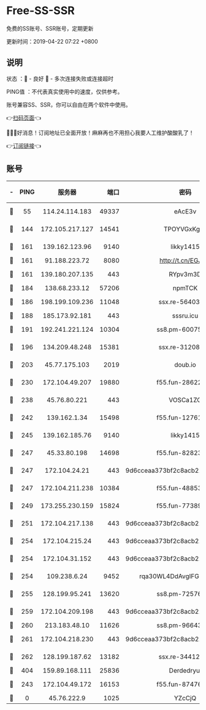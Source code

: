 # Free-SS-SSR

免费的SS账号、SSR账号，定期更新

更新时间：2019-04-22 07:22 +0800

## 说明

状态     ：🙂 - 良好 🙁 - 多次连接失败或连接超时

PING值   ：不代表真实使用中的速度，仅供参考。

账号兼容SS、SSR，你可以自由在两个软件中使用。

👉[扫码页面](https://liesauer.github.io/Free-SS-SSR/)👈

🎉🎉🎉好消息！订阅地址已全面开放！麻麻再也不用担心我要人工维护酸酸乳了！

👉[订阅链接](https://www.liesauer.net/yogurt/subscribe?ACCESS_TOKEN=DAYxR3mMaZAsaqUb)👈

## 账号

|-|PING|服务器|端口|密码|加密方式|区域|
|:----:|:----:|:-----:|-----:|:----:|:----:|:----:|
|🙂|55|114.24.114.183|49337|eAcE3v|chacha20-ietf|TW|
|🙂|144|172.105.217.127|14541|TPOYVGxKglpi|aes-256-cfb|JP|
|🙂|161|139.162.123.96|9140|likky1415|aes-256-cfb|JP|
|🙂|161|91.188.223.72|8080|http://t.cn/EGJIyrl|rc4-md5|RU|
|🙂|161|139.180.207.135|443|RYpv3m3D|aes-256-cfb|JP|
|🙂|184|138.68.233.12|57206|npmTCK|rc4-md5|US|
|🙂|186|198.199.109.236|11048|ssx.re-56403118|aes-256-cfb|US|
|🙂|188|185.173.92.181|443|sssru.icu|rc4-md5|RU|
|🙂|191|192.241.221.124|10304|ss8.pm-60075022|aes-256-cfb|US|
|🙂|196|134.209.48.248|15381|ssx.re-31208533|aes-256-cfb|US|
|🙂|203|45.77.175.103|2019|doub.io|aes-128-ctr|SG|
|🙂|230|172.104.49.207|19880|f55.fun-28622670|aes-256-cfb|SG|
|🙂|238|45.76.80.221|443|VOSCa1ZG|aes-256-cfb|DE|
|🙂|242|139.162.1.34|15498|f55.fun-12761038|aes-256-cfb|SG|
|🙂|245|139.162.185.76|9140|likky1415|aes-256-cfb|DE|
|🙂|247|45.33.80.198|14698|f55.fun-82823193|aes-256-cfb|US|
|🙂|247|172.104.24.21|443|9d6cceaa373bf2c8acb22e60b6a58be6|aes-256-cfb|US|
|🙂|247|172.104.211.238|10384|f55.fun-48853529|aes-256-cfb|US|
|🙂|249|173.255.230.159|15824|f55.fun-77389160|aes-256-cfb|US|
|🙂|251|172.104.217.138|443|9d6cceaa373bf2c8acb22e60b6a58be6|aes-256-cfb|US|
|🙂|254|172.104.215.24|443|9d6cceaa373bf2c8acb22e60b6a58be6|aes-256-cfb|US|
|🙂|254|172.104.31.152|443|9d6cceaa373bf2c8acb22e60b6a58be6|aes-256-cfb|US|
|🙂|254|109.238.6.24|9452|rqa30WL4DdAvgIFG6Fs3znzTa|aes-256-cfb|FR|
|🙂|255|128.199.95.241|13620|ss8.pm-72576399|aes-256-cfb|SG|
|🙂|259|172.104.209.198|443|9d6cceaa373bf2c8acb22e60b6a58be6|aes-256-cfb|US|
|🙂|260|213.183.48.10|11626|ss8.pm-96643896|rc4-md5|RU|
|🙂|261|172.104.218.230|443|9d6cceaa373bf2c8acb22e60b6a58be6|aes-256-cfb|US|
|🙂|262|128.199.187.62|13182|ssx.re-34412069|aes-256-cfb|SG|
|🙂|404|159.89.168.111|25836|Derdedryuj|chacha20|IN|
|🙂|243|172.104.49.172|16153|f55.fun-87476561|aes-256-cfb|SG|
|🙁|0|45.76.222.9|1025|YZcCjQ|rc4-md5|JP|
